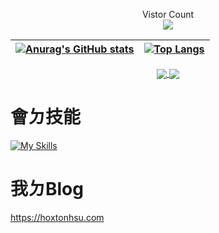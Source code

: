 <p align="center"> 
  Vistor Count<br>
  <img src="https://profile-counter.glitch.me/Hoxton019030/count.svg" />
</p>
<div align="center">


|   <a href="https://github.com/Hoxton019030">![Anurag's GitHub stats](https://github-readme-stats-git-masterrstaa-rickstaa.vercel.app/api?username=Hoxton019030&theme=codeSTACKr&show_icons=true&count_private=true&show_icons=true)</a> | <a href="https://github.com/Hoxton019030">[![Top Langs](https://github-readme-stats-git-masterrstaa-rickstaa.vercel.app/api/top-langs/?username=Hoxton019030&theme=codeSTACKr&layout=compact&hide=javascript,html)](https://github.com/anuraghazra/github-readme-stats)</a> |
| ------------- | ------------- |

<a href="https://github.com/Hoxton019030/Hoxton019030.github.io">
  <img align="center" src="https://github-readme-stats.vercel.app/api/pin/?username=Hoxton019030&repo=Hoxton019030.github.io&theme=dark" />
</a>
<a href="https://github.com/anuraghazra/github-readme-stats">
  <img align="center" src="https://github-readme-stats.vercel.app/api/pin/?username=Hoxton019030&repo=Zabbix-Sender&theme=dark" />
</a>


</div>

 # 會ㄉ技能
[![My Skills](https://skillicons.dev/icons?i=java,spring,hibernate,postgres,docker,azure,idea,js,linux,md,maven,postman,powershell,vscode,bash,github,gitlab)](https://skillicons.dev)

 # 我ㄉBlog
 https://hoxtonhsu.com

<!--
**Hoxton019030/Hoxton019030** is a ✨ _special_ ✨ repository because its `README.md` (this file) appears on your GitHub profile.

Here are some ideas to get you started:

- 🔭 I’m currently working on ...
- 🌱 I’m currently learning ...
- 👯 I’m looking to collaborate on ...
- 🤔 I’m looking for help with ...
- 💬 Ask me about ...
- 📫 How to reach me: ...
- 😄 Pronouns: ...
- ⚡ Fun fact: ...
-->

